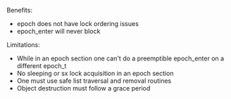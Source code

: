 
Benefits:
+ epoch does not have lock ordering issues
+ epoch_enter will never block

Limitations:
- While in an epoch section one can't do a preemptible epoch_enter on a different epoch_t
- No sleeping or sx lock acquisition in an epoch section
- One must use safe list traversal and removal routines
- Object destruction must follow a grace period
